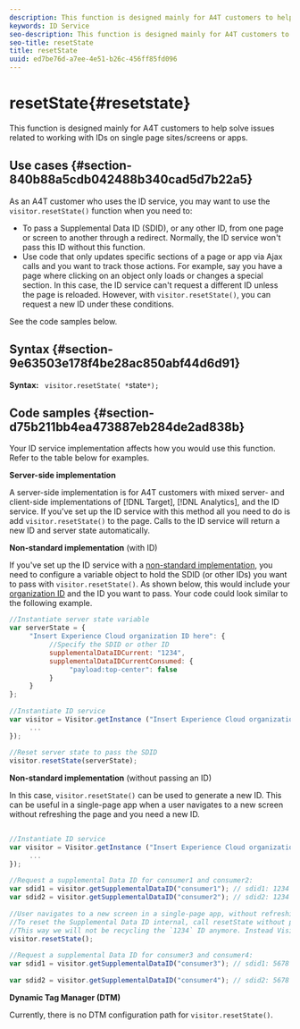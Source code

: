 ```yaml
---
description: This function is designed mainly for A4T customers to help solve issues related to working with IDs on single page sites/screens or apps.
keywords: ID Service
seo-description: This function is designed mainly for A4T customers to help solve issues related to working with IDs on single page sites/screens or apps.
seo-title: resetState
title: resetState
uuid: ed7be76d-a7ee-4e51-b26c-456ff85fd096
---
```


# resetState{#resetstate}

This function is designed mainly for A4T customers to help solve issues related to working with IDs on single page sites/screens or apps.

## Use cases {#section-840b88a5cdb042488b340cad5d7b22a5}

As an A4T customer who uses the ID service, you may want to use the `visitor.resetState()` function when you need to:

* To pass a Supplemental Data ID (SDID), or any other ID, from one page or screen to another through a redirect. Normally, the ID service won't pass this ID without this function. 
* Use code that only updates specific sections of a page or app via Ajax calls and you want to track those actions. For example, say you have a page where clicking on an object only loads or changes a special section. In this case, the ID service can't request a different ID unless the page is reloaded. However, with `visitor.resetState()`, you can request a new ID under these conditions.

See the code samples below.

## Syntax {#section-9e63503e178f4be28ac850abf44d6d91}

**Syntax:** ` visitor.resetState( *`state`*);`

## Code samples {#section-d75b211bb4ea473887eb284de2ad838b}

Your ID service implementation affects how you would use this function. Refer to the table below for examples.

**Server-side implementation**

A server-side implementation is for A4T customers with mixed server- and client-side implementations of [!DNL Target], [!DNL Analytics], and the ID service. If you've set up the ID service with this method all you need to do is add `visitor.resetState()` to the page. Calls to the ID service will return a new ID and server state automatically.

**Non-standard implementation** (with ID)

If you've set up the ID service with a [non-standard implementation](../../mcvid-implementation-guides/mcvid-implementation-guides.md#section-2c4f2db1f9704315a7cccab6d2e07113), you need to configure a variable object to hold the SDID (or other IDs) you want to pass with `visitor.resetState()`. As shown below, this would include your [organization ID](../../mcvid-reference/mcvid-requirements.md#section-a02f537129a64ffbb690d5738d360c26) and the ID you want to pass. Your code could look similar to the following example.

```js
//Instantiate server state variable 
var serverState = { 
     "Insert Experience Cloud organization ID here": { 
          //Specify the SDID or other ID 
          supplementalDataIDCurrent: "1234", 
          supplementalDataIDCurrentConsumed: { 
               "payload:top-center": false 
          } 
     } 
}; 
 
//Instantiate ID service 
var visitor = Visitor.getInstance ("Insert Experience Cloud organization ID here", { 
     ... 
}); 
 
//Reset server state to pass the SDID 
visitor.resetState(serverState);
```

**Non-standard implementation** (without passing an ID)

In this case, `visitor.resetState()` can be used to generate a new ID. This can be useful in a single-page app when a user navigates to a new screen without refreshing the page and you need a new ID.

```js
 
//Instantiate ID service 
var visitor = Visitor.getInstance ("Insert Experience Cloud organization ID here", { 
     ... 
}); 
 
//Request a supplemental Data ID for consumer1 and consumer2: 
var sdid1 = visitor.getSupplementalDataID("consumer1"); // sdid1: 1234 
var sdid2 = visitor.getSupplementalDataID("consumer2"); // sdid2: 1234 
 
//User navigates to a new screen in a single-page app, without refreshing the page. 
//To reset the Supplemental Data ID internal, call resetState without passing any parameters. 
//This way we will not be recycling the `1234` ID anymore. Instead Visitor will generate a new supplemental Data ID going forward. 
visitor.resetState(); 
 
//Request a supplemental Data ID for consumer3 and consumer4: 
var sdid1 = visitor.getSupplementalDataID("consumer3"); // sdid1: 5678 
 
var sdid2 = visitor.getSupplementalDataID("consumer4"); // sdid2: 5678
```

**Dynamic Tag Manager (DTM)**

Currently, there is no DTM configuration path for `visitor.resetState()`. 
